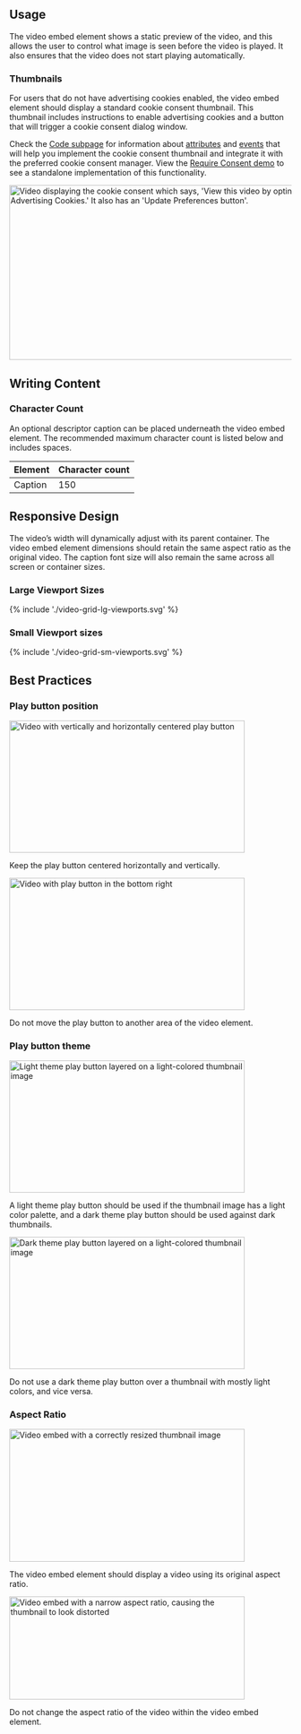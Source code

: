 ## Usage 

The video embed element shows a static preview of the video, and this allows the user to control what image is seen before the video is played. It also ensures that the video does not start playing automatically.

### Thumbnails

For users that do not have advertising cookies enabled, the video embed element should display a standard cookie consent thumbnail. This thumbnail includes instructions to enable advertising cookies and a button that will trigger a cookie consent dialog window.

Check the [Code subpage](/elements/video-embed/code/) for information about [attributes](/elements/video-embed/code/#rh-video-embed) and [events](/elements/video-embed/code/#rh-video-embed) that will help you implement the cookie consent thumbnail and integrate it with the preferred cookie consent manager. View the [Require Consent demo](/elements/video-embed/demo/require-consent/) to see a standalone implementation of this functionality.

<uxdot-example width-adjustment="555px">
  <img alt="Video displaying the cookie consent which says, 'View this video by opting into Advertising Cookies.' It also has an 'Update Preferences button'."
       src="../video-require-consent.svg"
       width="556"
       height="312">
</uxdot-example>

## Writing Content

### Character Count

An optional descriptor caption can be placed underneath the video embed element. The recommended maximum character count is listed below and includes spaces.

<rh-table>

| Element | Character count |
|---------|-----------------|
| Caption | 150             |

</rh-table>

## Responsive Design

The video’s width will dynamically adjust with its parent container. The video embed element dimensions should retain the same aspect ratio as the original video. The caption font size will also remain the same across all screen or container sizes.

### Large Viewport Sizes

<uxdot-example color-palette="lightest">
  {% include './video-grid-lg-viewports.svg' %}
</uxdot-example>

### Small Viewport sizes

<uxdot-example color-palette="lightest">
  {% include './video-grid-sm-viewports.svg' %}
</uxdot-example>

## Best Practices

### Play button position

<div class="grid xs-two-columns">
  <uxdot-best-practice variant="do">
    <uxdot-example color-palette="lightest" width-adjustment="420px" slot="image">
      <img alt="Video with vertically and horizontally centered play button"
           src="../video-player-best-practices-btn-position-do.png"
           width="420"
           height="236">
    </uxdot-example>
    <p>Keep the play button centered horizontally and vertically.</p>
  </uxdot-best-practice>

  <uxdot-best-practice variant="dont">
    <uxdot-example color-palette="lightest" width-adjustment="420px" slot="image">
      <img alt="Video with play button in the bottom right"
           src="../video-player-best-practices-btn-position-dont.png"
           width="420"
           height="236">
    </uxdot-example>
    <p>Do not move the play button to another area of the video element.</p>
  </uxdot-best-practice>
</div>

### Play button theme

<div class="grid xs-two-columns">
  <uxdot-best-practice variant="do">
    <uxdot-example color-palette="lightest" width-adjustment="420px" slot="image">
      <img alt="Light theme play button layered on a light-colored thumbnail image"
           src="../video-player-best-practices-btn-theme-do.png"
           width="420"
           height="236">
    </uxdot-example>
    <p>A light theme play button should be used if the thumbnail image has a light color palette, and a dark theme play button should be used against dark thumbnails.</p>
  </uxdot-best-practice>

  <uxdot-best-practice variant="dont">
    <uxdot-example color-palette="lightest" width-adjustment="420px" slot="image">
      <img alt="Dark theme play button layered on a light-colored thumbnail image"
           src="../video-player-best-practices-btn-theme-dont.png"
           width="420"
           height="236">
    </uxdot-example>
    <p>Do not use a dark theme play button over a thumbnail with mostly light colors, and vice versa.</p>
  </uxdot-best-practice>
</div>

### Aspect Ratio

<div class="grid xs-two-columns">
  <uxdot-best-practice variant="do">
    <uxdot-example color-palette="lightest" width-adjustment="420px" slot="image">
      <img alt="Video embed with a correctly resized thumbnail image"
           src="../video-player-best-practices-aspect-ratio-do.png"
           width="420"
           height="237">
    </uxdot-example>
    <p>The video embed element should display a video using its original aspect ratio.</p>
  </uxdot-best-practice>

  <uxdot-best-practice variant="dont">
    <uxdot-example color-palette="lightest" width-adjustment="420px" slot="image">
      <img alt="Video embed with a narrow aspect ratio, causing the thumbnail to look distorted"
           src="../video-player-best-practices-aspect-ratio-dont.png"
           width="420"
           height="184">
    </uxdot-example>
    <p>Do not change the aspect ratio of the video within the video embed element.</p>
  </uxdot-best-practice>
</div>
